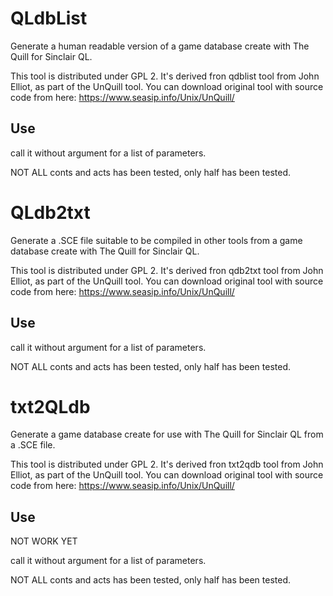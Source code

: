 # QLdbList

Generate a human readable version of a game database create with The Quill for Sinclair QL.

This tool is distributed under GPL 2. It's derived fron qdblist tool from John Elliot, as part of the UnQuill tool.
You can download original tool with source code from here: https://www.seasip.info/Unix/UnQuill/

## Use

call it without argument for a list of parameters.

NOT ALL conts and acts has been tested, only half has been tested.

# QLdb2txt

Generate a .SCE file suitable to be compiled in other tools from a game database create with The Quill for Sinclair QL.

This tool is distributed under GPL 2. It's derived fron qdb2txt tool from John Elliot, as part of the UnQuill tool.
You can download original tool with source code from here: https://www.seasip.info/Unix/UnQuill/

## Use

call it without argument for a list of parameters.

NOT ALL conts and acts has been tested, only half has been tested.

# txt2QLdb

Generate a game database create for use with The Quill for Sinclair QL from a .SCE file.

This tool is distributed under GPL 2. It's derived fron txt2qdb tool from John Elliot, as part of the UnQuill tool.
You can download original tool with source code from here: https://www.seasip.info/Unix/UnQuill/

## Use

NOT WORK YET

call it without argument for a list of parameters.

NOT ALL conts and acts has been tested, only half has been tested.
